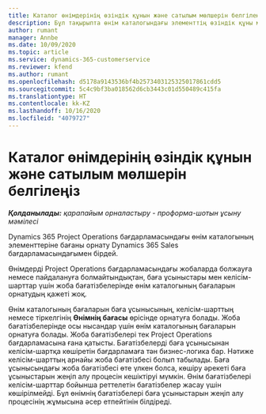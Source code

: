 ```yaml
---
title: Каталог өнімдерінің өзіндік құнын және сатылым мөлшерін белгілеңіз
description: Бұл тақырыпта өнім каталогындағы элементтің өзіндік құны мен сатылым мөлшерлерін орнату әдісі туралы ақпарат берілген.
author: rumant
manager: Annbe
ms.date: 10/09/2020
ms.topic: article
ms.service: dynamics-365-customerservice
ms.reviewer: kfend
ms.author: rumant
ms.openlocfilehash: d5178a9143536bf4b2573403125325017861cdd5
ms.sourcegitcommit: 5c4c9bf3ba018562d6cb3443c01d550489c415fa
ms.translationtype: HT
ms.contentlocale: kk-KZ
ms.lasthandoff: 10/16/2020
ms.locfileid: "4079727"
---
```

# <a name="set-up-cost-and-sales-rates-for-catalog-products"></a>Каталог өнімдерінің өзіндік құнын және сатылым мөлшерін белгілеңіз

_**Қолданылады:** қарапайым орналастыру - проформа-шотын ұсыну мәмілесі_


Dynamics 365 Project Operations бағдарламасындағы өнім каталогының элементтеріне бағаны орнату Dynamics 365 Sales бағдарламасындағымен бірдей.

Өнімдерді Project Operations бағдарламасындағы жобаларда болжауға немесе пайдалануға болмайтындықтан, баға ұсыныстары мен келісім-шарттар үшін жоба бағатізбелерінде өнім каталогының бағаларын орнатудың қажеті жоқ.

Өнім каталогының бағаларын баға ұсынысының, келісім-шарттың немесе тіркелгінің **Өнімнің бағасы** өрісінде орнатуға болады. Жоба бағатізбелерінде осы нысандар үшін өнім каталогының бағаларын орнатуға болады. Жоба бағатізбелері тек Project Operations бағдарламасына ғана қатысты. Бағатізбелерді баға ұсынысынан келісім-шартқа көшіретін бағдарламаға тән бизнес-логика бар. Нәтиже келісім-шарттың арнайы жоба бағатізбесі болып табылады. Баға ұсынысындағы жоба бағатізбесі өте үлкен болса, көшіру әрекеті баға ұсыныстарын жеңіп алу процесін кешіктіруі мүмкін. Өнім бағатізбелері келісім-шарттар бойынша реттелетін бағатізбелер жасау үшін көшірілмейді. Бұл өнімнің бағатізбелері баға ұсыныстарын жеңіп алу процесінің жұмысына әсер етпейтінін білдіреді.
